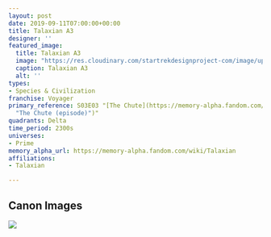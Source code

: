 ```yaml
---
layout: post
date: 2019-09-11T07:00:00+00:00
title: Talaxian A3
designer: ''
featured_image:
  title: Talaxian A3
  image: "https://res.cloudinary.com/startrekdesignproject-com/image/upload/v1568236364/TalaxianC.png"
  caption: Talaxian A3
  alt: ''
types:
- Species & Civilization
franchise: Voyager
primary_reference: S03E03 "[The Chute](https://memory-alpha.fandom.com/wiki/The_Chute
  "The Chute (episode)")"
quadrants: Delta
time_period: 2300s
universes:
- Prime
memory_alpha_url: https://memory-alpha.fandom.com/wiki/Talaxian
affiliations:
- Talaxian

---
```

## Canon Images

![](https://res.cloudinary.com/startrekdesignproject-com/image/upload/v1568236364/Talaxian-logo_-The-chute-_10.jpg)